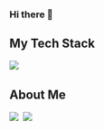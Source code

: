 ### Hi there 👋

<!--
**hitezero/hitezero** is a ✨ _special_ ✨ repository because its `README.md` (this file) appears on your GitHub profile.

Here are some ideas to get you started:

- 🔭 I’m currently working on ...
- 🌱 I’m currently learning ...
- 👯 I’m looking to collaborate on ...
- 🤔 I’m looking for help with ...
- 💬 Ask me about ...
- 📫 How to reach me: ...
- 😄 Pronouns: ...
- ⚡ Fun fact: ...
-->
<h2> My Tech Stack </h2>
<img src="https://img.shields.io/badge/Python-007396?style=flat&logo=Java&logoColor=white"/></a>&nbsp




<h2> About Me </h2>
<a href="linkedin.com/in/sarah307"><img src="https://img.shields.io/badge/LinkedIn-0A66C2?style=flat&logo=LinkedIn&logoColor=white&link=linkedin.com/in/sarah307"/></a>&nbsp
<a href="https://www.instagram.com/s.hee__37/"><img src="https://img.shields.io/badge/Instagram-E4405F?style=flat&logo=LinkedIn&logoColor=white&link=https://www.instagram.com/s.hee__37/"/></a>&nbsp
